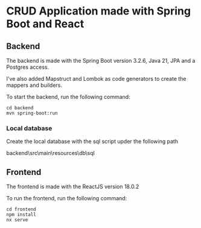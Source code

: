 # CRUD Application made with Spring Boot and React

## Backend

The backend is made with the Spring Boot version 3.2.6, Java 21, JPA and a Postgres access.

I've also added Mapstruct and Lombok as code generators to create the mappers and builders.

To start the backend, run the following command:

```
cd backend
mvn spring-boot:run
```

### Local database

Create the local database with the sql script upder the following path

backend\src\main\resources\db\sql

## Frontend

The frontend is made with the ReactJS version 18.0.2

To run the frontend, run the following command:

```
cd frontend
npm install
nx serve
```
